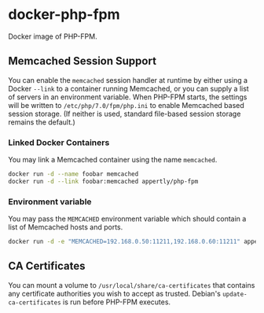# docker-php-fpm
Docker image of PHP-FPM.

## Memcached Session Support
You can enable the `memcached` session handler at runtime by either using a Docker `--link` to a container running Memcached, or you can supply a list of servers in an environment variable. When PHP-FPM starts, the settings will be written to `/etc/php/7.0/fpm/php.ini` to enable Memcached based session storage. (If neither is used, standard file-based session storage remains the default.)

### Linked Docker Containers
You may link a Memcached container using the name `memcached`. 
```bash
docker run -d --name foobar memcached
docker run -d --link foobar:memcached appertly/php-fpm
```
### Environment variable
You may pass the `MEMCACHED` environment variable which should contain a list of Memcached hosts and ports.
```bash
docker run -d -e "MEMCACHED=192.168.0.50:11211,192.168.0.60:11211" appertly/php-fpm
```

## CA Certificates
You can mount a volume to `/usr/local/share/ca-certificates` that contains any certificate authorities you wish to accept as trusted. Debian's `update-ca-certificates` is run before PHP-FPM executes.

